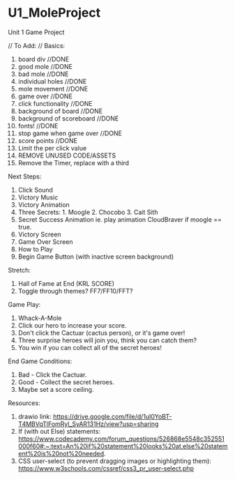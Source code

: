 # U1_MoleProject
Unit 1 Game Project

// To Add: //
Basics:
01. board div   //DONE
02. good mole   //DONE
03. bad mole    //DONE
04. individual holes    //DONE
05. mole movement   //DONE
06. game over   //DONE
07. click functionality //DONE
08. background of board //DONE
09. background of scoreboard //DONE
10. fonts!  //DONE
11. stop game when game over    //DONE
12. score points    //DONE
13. Limit the per click value
14. REMOVE UNUSED CODE/ASSETS
15. Remove the Timer, replace with a third 


Next Steps:
01. Click Sound
02. Victory Music
03. Victory Animation
04. Three Secrets: 1. Moogle 2. Chocobo 3. Cait Sith
05. Secret Success Animation ie. play animation CloudBraver if moogle == true.
06. Victory Screen
07. Game Over Screen
08. How to Play
09. Begin Game Button (with inactive screen background)


Stretch:
1. Hall of Fame at End (KRL SCORE)
2. Toggle through themes? FF7/FF10/FFT?

Game Play:
1. Whack-A-Mole 
2. Click our hero to increase your score. 
3. Don't click the Cactuar (cactus person), or it's game over!
4. Three surprise heroes will join you, think you can catch them?
5. You win if you can collect all of the secret heroes!

End Game Conditions: 
1. Bad - Click the Cactuar.
2. Good - Collect the secret heroes.
3. Maybe set a score ceiling.

Resources: 
1. drawio link: https://drive.google.com/file/d/1uI0YoBT-T4MBVqTlFomRyl_SyAR131Hz/view?usp=sharing
2. If (with out Else) statements: https://www.codecademy.com/forum_questions/526868e5548c352551000f60#:~:text=An%20if%20statement%20looks%20at,else%20statement%20is%20not%20needed.
3. CSS user-select (to prevent dragging images or highlighting them): https://www.w3schools.com/cssref/css3_pr_user-select.php
